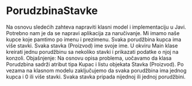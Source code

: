 # PorudzbinaStavke
Na osnovu sledećih zahteva napraviti klasni model i implementaciju u Javi. Potrebno nam je da se napravi aplikacija za naručivanje. Mi imamo naše kupce koje pamtimo po imenu i prezimenu. Svaka porudžbina kupca ima više stavki. Svaka stavka (Proizvod) ime svoje ime.  U okviru Main klase kreirati jednu porudžbinu sa nekoliko stavki i prikazati podatke o njoj na konzoli.  Objašnjenje:  Na osnovu opisa problema, uočavamo da klasa Porudzbina sadrži atribut tipa Kupac i listu objekata Stavka (Proizvod).  Po vezama na klasnom modelu zaključujemo da svaka porudžbina ima jednog kupca i 0 ili više stavki. Svaka stavka pripada nijednoj ili jednoj porudžbini.
